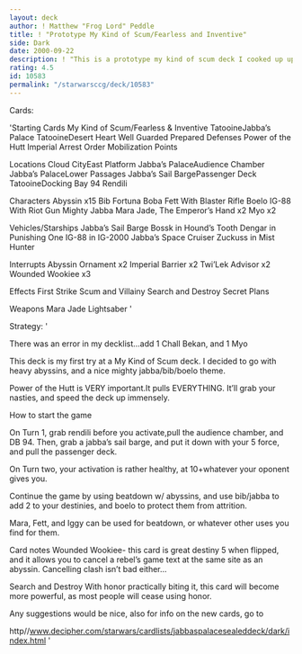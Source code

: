 ```yaml
---
layout: deck
author: ! Matthew "Frog Lord" Peddle
title: ! "Prototype My Kind of Scum/Fearless and Inventive"
side: Dark
date: 2000-09-22
description: ! "This is a prototype my kind of scum deck I cooked up upon seeing the new cards.suggestions are welcome"
rating: 4.5
id: 10583
permalink: "/starwarsccg/deck/10583"
---
```

Cards: 

'Starting Cards
My Kind of Scum/Fearless & Inventive
TatooineJabba’s Palace
TatooineDesert Heart
Well Guarded
Prepared Defenses
Power of the Hutt
Imperial Arrest Order
Mobilization Points

Locations
Cloud CityEast Platform
Jabba’s PalaceAudience Chamber
Jabba’s PalaceLower Passages
Jabba’s Sail BargePassenger Deck
TatooineDocking Bay 94
Rendili

Characters
Abyssin x15
Bib Fortuna
Boba Fett With Blaster Rifle
Boelo
IG-88 With Riot Gun
Mighty Jabba
Mara Jade, The Emperor’s Hand x2
Myo x2

Vehicles/Starships
Jabba’s Sail Barge
Bossk in Hound’s Tooth
Dengar in Punishing One
IG-88 in IG-2000
Jabba’s Space Cruiser
Zuckuss in Mist Hunter

Interrupts
Abyssin Ornament x2
Imperial Barrier x2
Twi’Lek Advisor x2
Wounded Wookiee x3

Effects
First Strike
Scum and Villainy
Search and Destroy
Secret Plans

Weapons
Mara Jade Lightsaber '

Strategy: '

There was an error in my decklist...add 1 Chall Bekan, and 1 Myo

This deck is my first try at a My Kind of Scum deck. I decided to go with heavy abyssins, and a nice mighty jabba/bib/boelo theme.

Power of the Hutt is VERY important.It pulls EVERYTHING. It’ll grab your nasties, and speed the deck up immensely.

How to start the game

On Turn 1, grab rendili before you activate,pull the audience chamber, and DB 94. Then, grab a jabba’s sail barge, and put it down with your 5 force, and pull the passenger deck.

On Turn two, your activation is rather healthy, at 10+whatever your oponent gives you.

Continue the game by using beatdown w/ abyssins, and use bib/jabba to add 2 to your destinies, and boelo to protect them from attrition.

Mara, Fett, and Iggy can be used for beatdown, or whatever other uses you find for them.

Card notes
Wounded Wookiee- this card is great destiny 5 when flipped, and it allows you to cancel a rebel’s game text at the same site as an abyssin. Cancelling clash isn’t bad either...

Search and Destroy With honor practically biting it, this card will become more powerful, as most people will cease using honor.


Any suggestions would be nice, also for info on the new cards, go to

http//www.decipher.com/starwars/cardlists/jabbaspalacesealeddeck/dark/index.html  '
